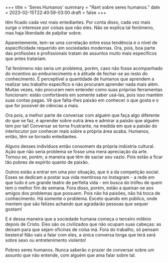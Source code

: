 +++
title = 'Seres Humanos'
summary = "Rant sobre seres humanos."
date = 2023-02-15T22:40:59-03:00
draft = false
+++

têm ficado cada vez mais entediantes. Por conta disso, cada vez mais surge o
interesse por coisas que não eles. Não se explica tal fenômeno, mas haja
liberdade de palpitar sobre.

Aparentemente, tem-se uma correlação entre essa tendência e o nível de
especificidade requerido em sociedades modernas. Ora, pois, boa parte das
profissões e profissionais tratam de assuntos muito mais específicos que antes
tratariam.

Tal fenômeno não seria um problema, porém, caso não fosse acompanhado do
incentivo ao emburrecimento e à atitude de fechar-se ao resto do conhecimento.
É perceptível a quantidade de humanos que aprendem a realizar seu trabalho
específico e não procuram aprender nada mais além. Muitas vezes, não procuram
nem entender como suas próprias ferramentas funcionam: estão confortáveis em
somente saber usá-las, pois isso mantém suas contas pagas. Vê que falta-lhes
paixão em conhecer o que gosta e o que for possível de ciências a mais.

Ora pois, a melhor parte de conversar com alguém que faça algo diferente do que
se faz, é aprender sobre outra área e admirar a paixão que alguém tem por tal!
Conversar se torna frustrante, na medida em que a paixão do interlocutor por
conhecer mais sobre a própria área acaba. Humanos, então, têm se tornado
entediantes.

Alguns desses indivíduos então consomem da própria indústria cultural. Ação que
não seria problema se fosse uma mera apreciação da arte. Tornou-se, porém, a
maneira que têm de saciar seu vazio. Pois estão a ficar tão pobres de espírito
quanto de paixão.

Outros estão a entrar em uma pior situação, que é a da competição social. Esses
se dedicam a postar sua vida mentirosa no Instagram - a rede em que tudo é um
grande teatro de perfeita vida - em busca do trófeu de quem tem o melhor fim de
semana. Fora disso, porém, estão a queixar-se aos amigos dos problemas que
possuem. Pois não há paixões, não há troca de conhecimento. Há somente o
problema. Exceto quando em público, onde mentem que são felizes achando que
agradarão pessoas que sequer gostam!

E é dessa maneira que a sociedade humana começa o terceiro milênio depois de
Cristo. Eles são os civilizados que não ocupam suas cabeças: as deixam para que
sejam oficinas de coisa má. Fora do trabalho, só pensam besteira! Não vais a
falar com eles, a única conversa longa que terá será sobre sexo ou
entretenimento violento!

Pobres seres humanos. Nunca saberão o prazer de conversar sobre um assunto que
não entende, com alguém que ama falar sobre tal.
